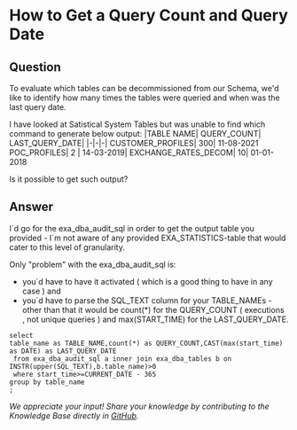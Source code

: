 # How to Get a Query Count and Query Date

## Question
To evaluate which tables can be decommissioned from our Schema, we'd like to identify how many times the tables were queried and when was the last query date. 

I have looked at Satistical System Tables but was unable to find which command to generate below output: 
|TABLE NAME|    	QUERY_COUNT| 	LAST_QUERY_DATE|
|-|-|-|
CUSTOMER_PROFILES|  	300| 	11-08-2021
POC_PROFILES| 	2 |	14-03-2019| 
EXCHANGE_RATES_DECOM| 	10| 	01-01-2018 

Is it possible to get such output?  

## Answer
I´d go for the exa_dba_audit_sql in order to get the output table you provided - I´m not aware of any provided EXA_STATISTICS-table that would cater to this level of granularity.

Only "problem" with the exa_dba_audit_sql is: 
- you´d have to have it activated ( which is a good thing to have in any case ) and
- you´d have to parse the SQL_TEXT column for your TABLE_NAMEs - other than that it would be count(*) for the QUERY_COUNT ( executions , not unique queries ) and max(START_TIME) for the LAST_QUERY_DATE.

``` 
select  
table_name as TABLE_NAME,count(*) as QUERY_COUNT,CAST(max(start_time) as DATE) as LAST_QUERY_DATE  
 from exa_dba_audit_sql a inner join exa_dba_tables b on INSTR(upper(SQL_TEXT),b.table_name)>0  
 where start_time>=CURRENT_DATE - 365  
group by table_name  
;
```

*We appreciate your input! Share your knowledge by contributing to the Knowledge Base directly in [GitHub](https://github.com/exasol/public-knowledgebase).* 